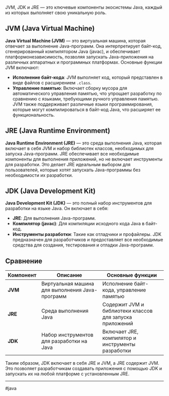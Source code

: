 JVM, JDK и JRE — это ключевые компоненты экосистемы Java, каждый из которых выполняет свою уникальную роль.
## JVM (Java Virtual Machine)
**Java Virtual Machine (JVM)** — это виртуальная машина, которая отвечает за выполнение Java-программ. Она интерпретирует байт-код, сгенерированный компилятором Java (javac), и обеспечивает платформонезависимость, позволяя запускать Java-приложения на различных аппаратных и программных платформах. Основные функции JVM включают:
- **Исполнение байт-кода**: JVM выполняет код, который представлен в виде файлов с расширением `.class`.
- **Управление памятью**: Включает сборку мусора для автоматического управления памятью, что упрощает разработку по сравнению с языками, требующими ручного управления памятью.
JVM также поддерживает различные языки программирования, которые могут компилироваться в байт-код Java, что расширяет ее функциональность.
## JRE (Java Runtime Environment)
**Java Runtime Environment (JRE)** — это среда выполнения Java, которая включает в себя JVM и набор библиотек классов, необходимых для запуска Java-программ. JRE обеспечивает все необходимые компоненты для выполнения приложений, но не включает инструменты для разработки. Это делает JRE идеальным выбором для пользователей, которые хотят запускать Java-программы без необходимости их разработки.
## JDK (Java Development Kit)
**Java Development Kit (JDK)** — это полный набор инструментов для разработки на языке Java. Он включает в себя:
- **JRE**: Для выполнения Java-программ.
- **Компилятор (javac)**: Для компиляции исходного кода Java в байт-код.
- **Инструменты разработки**: Такие как отладчики и профайлеры.
JDK предназначен для разработчиков и предоставляет все необходимые средства для создания, тестирования и отладки Java-программ.
## Сравнение

| Компонент | Описание | Основные функции |
|-----------|----------|------------------|
| **JVM**   | Виртуальная машина для выполнения Java-программ | Исполнение байт-кода, управление памятью |
| **JRE**   | Среда выполнения Java | Содержит JVM и библиотеки классов для запуска приложений |
| **JDK**   | Набор инструментов для разработки на Java | Включает JRE, компилятор и инструменты разработки |
Таким образом, JDK включает в себя JRE и JVM, а JRE содержит JVM. Это позволяет разработчикам создавать приложения с помощью JDK и запускать их на любой платформе с установленным JRE.




* * *
#java 